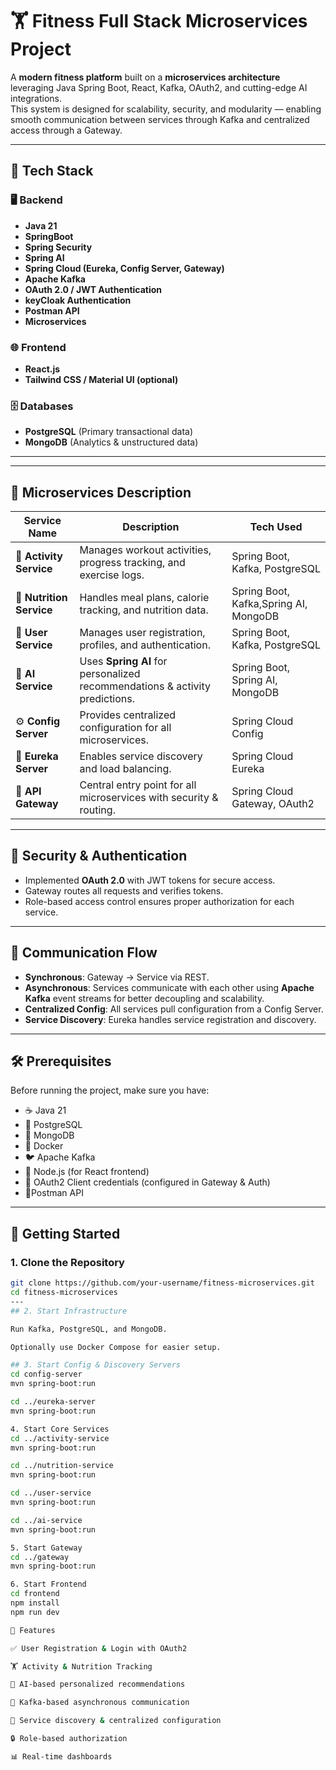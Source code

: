 # 🏋️ Fitness Full Stack Microservices Project

A **modern fitness platform** built on a **microservices architecture** leveraging Java Spring Boot, React, Kafka, OAuth2, and cutting-edge AI integrations.  
This system is designed for scalability, security, and modularity — enabling smooth communication between services through Kafka and centralized access through a Gateway.

---

## 🚀 Tech Stack

### 🖥️ Backend
- **Java 21**
- **SpringBoot**
- **Spring Security**
- **Spring AI**
- **Spring Cloud (Eureka, Config Server, Gateway)**
- **Apache Kafka**
- **OAuth 2.0 / JWT Authentication**
- **keyCloak Authentication**
- **Postman API**
-  **Microservices**

### 🌐 Frontend
- **React.js**
- **Tailwind CSS / Material UI (optional)**

### 🗄️ Databases
- **PostgreSQL** (Primary transactional data)
- **MongoDB** (Analytics & unstructured data)

---

---

## 🧩 Microservices Description

| Service Name          | Description                                                                 | Tech Used                               |
|------------------------|------------------------------------------------------------------------------|------------------------------------------|
| 🏃 **Activity Service**      | Manages workout activities, progress tracking, and exercise logs.              | Spring Boot, Kafka, PostgreSQL          |
| 🥗 **Nutrition Service**     | Handles meal plans, calorie tracking, and nutrition data.                       | Spring Boot, Kafka,Spring AI, MongoDB          |
| 👤 **User Service**          | Manages user registration, profiles, and authentication.                        | Spring Boot, Kafka, PostgreSQL          |
| 🧠 **AI Service**            | Uses **Spring AI** for personalized recommendations & activity predictions.    | Spring Boot, Spring AI, MongoDB         |
| ⚙️ **Config Server**        | Provides centralized configuration for all microservices.                       | Spring Cloud Config                    |
| 🧭 **Eureka Server**        | Enables service discovery and load balancing.                                   | Spring Cloud Eureka                    |
| 🌉 **API Gateway**          | Central entry point for all microservices with security & routing.              | Spring Cloud Gateway, OAuth2           |

---

## 🔐 Security & Authentication

- Implemented **OAuth 2.0** with JWT tokens for secure access.
- Gateway routes all requests and verifies tokens.
- Role-based access control ensures proper authorization for each service.

---

## 📡 Communication Flow

- **Synchronous**: Gateway → Service via REST.
- **Asynchronous**: Services communicate with each other using **Apache Kafka** event streams for better decoupling and scalability.
- **Centralized Config**: All services pull configuration from a Config Server.
- **Service Discovery**: Eureka handles service registration and discovery.

---

## 🛠️ Prerequisites

Before running the project, make sure you have:

- ☕ Java 21
- 🐘 PostgreSQL
- 🍃 MongoDB
- 🐳 Docker
- 🐦 Apache Kafka
- 🧰 Node.js (for React frontend)
- 🔐 OAuth2 Client credentials (configured in Gateway & Auth)
- 🔐Postman API

---

## 🧰 Getting Started

### 1. Clone the Repository
```bash
git clone https://github.com/your-username/fitness-microservices.git
cd fitness-microservices
---
## 2. Start Infrastructure

Run Kafka, PostgreSQL, and MongoDB.

Optionally use Docker Compose for easier setup.

## 3. Start Config & Discovery Servers
cd config-server
mvn spring-boot:run

cd ../eureka-server
mvn spring-boot:run

4. Start Core Services
cd ../activity-service
mvn spring-boot:run

cd ../nutrition-service
mvn spring-boot:run

cd ../user-service
mvn spring-boot:run

cd ../ai-service
mvn spring-boot:run

5. Start Gateway
cd ../gateway
mvn spring-boot:run

6. Start Frontend
cd frontend
npm install
npm run dev

🧪 Features

✅ User Registration & Login with OAuth2

🏋️ Activity & Nutrition Tracking

🤖 AI-based personalized recommendations

📨 Kafka-based asynchronous communication

🧭 Service discovery & centralized configuration

🔒 Role-based authorization

📊 Real-time dashboards

